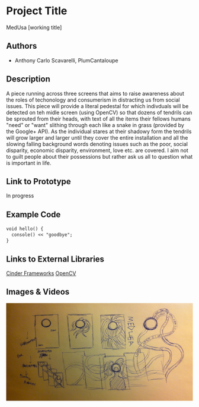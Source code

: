 # Project Title
MedUsa [working title]

## Authors
- Anthony Carlo Scavarelli, PlumCantaloupe

## Description
A piece running across three screens that aims to raise awareness about the roles of techonology and consumerism in distracting us from social issues. This piece will provide a literal pedestal for which indivduals will be detected on teh midle screen (using OpenCV) so that dozens of tendrils can be sprouted from their heads, with text of all the items their fellows humans "need" or "want" slithing through each like a snake in grass (provided by the Google+ API). As the individual stares at their shadowy form the tendrils will grow larger and larger until they cover the entire installation and all the slowing falling background words denoting issues such as the poor, social disparity, economic disparity, environment, love etc. are covered. I aim not to guilt people about their possessions but rather ask us all to question what is important in life.

## Link to Prototype
In progress

## Example Code
```
void hello() {
  console() << "goodbye";
}
```

## Links to External Libraries
[Cinder Frameworks](http://libcinder.org/ "Cinder Frameworks")
[OpenCV](http://opencv.org/ "OpenCV")

## Images & Videos
![First Rough Sketch of MedUsa](/project_images/Sketch_1.jpg?raw=true "First Rough Sketch of MedUsa")
